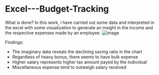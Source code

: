 # Excel---Budget-Tracking
What is done?
In this work, i have carried out some data and interpreted in the excel with some visualization to generate an insight in the income and the respective expenses made by an employee.
![image](https://github.com/user-attachments/assets/ac1757cd-e117-4190-8879-bfdae0935a21)

Findings:
- The imaginary data reveals the declining saving ratio in the chart
- Regardless of heavy bonus, there seems to have bulk expense
- Higher salary represents higher tax amount payed by the individual
- Miscellaneous expense tend to outweigh salary received
